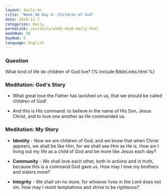 ```yaml
---
layout: daily-en
title: "Week 98 Day 6: Children of God"
date: 2019-12-7 
categories: daily
permalink: /en/daily/wk98-day6-daily.html
weekNum: 98
dayNum: 6
language: English
---
```


### Question     
What kind of life do children of God live?
{% include BibleLinks.html %} 

### Meditation: God's Story   
+ What great love the Father has lavished on us, that we should be called children of God! 

+ And this is His command: to believe in the name of His Son, Jesus Christ, and to love one another as He commanded us. 

### Meditation: My Story   
+ **Identity** - Now we are children of God, and we know that when Christ appears, we shall be like Him, for we shall see Him as He is. How am I living out my life as a child of God and be more like Jesus each day? 

+ **Community** - We shall love each other, both in actions and in truth, because this is a command God gave us. How may I love my brothers and sisters more? 

+ **Integrity** - We shall sin no more, for whoever lives in the Lord does not sin. How may I resist temptations and strive to be righteous? 
